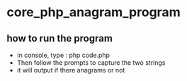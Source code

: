 # core_php_anagram_program 

## how to run the program

- in console, type : php code.php
- Then follow the prompts to capture the two strings
- it will output if there anagrams or not